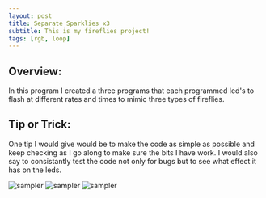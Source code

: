 ```yaml
---
layout: post
title: Separate Sparklies x3
subtitle: This is my fireflies project!
tags: [rgb, loop]
---
```


## Overview:
In this program I created a three programs that each programmed led's to flash at different rates and times to mimic three types of fireflies. 

## Tip or Trick:
One tip I would give would be to make the code as simple as possible and keep checking as I go along to make sure the bits I have work. I would also say to consistantly test the code not only for bugs but to see what effect it has on the leds. 

![sampler](https://luciasher.github.io/img/yellow.png)
![sampler](https://luciasher.github.io/img/red.png)
![sampler](https://luciasher.github.io/img/green.png)
